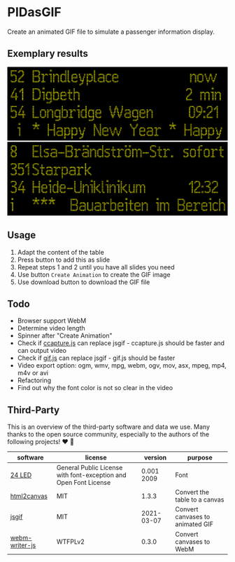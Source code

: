 # PIDasGIF

Create an animated GIF file to simulate a passenger information display.

## Exemplary results

![Exemplary result](images/example01.gif "Exemplary result 1")
![Exemplary result](images/example02.gif "Exemplary result 2")

## Usage

1. Adapt the content of the table
2. Press button to add this as slide
3. Repeat steps 1 and 2 until you have all slides you need
4. Use button `Create Animation` to create the GIF image
5. Use download button to download the GIF file

## Todo

- Browser support WebM
- Determine video length
- Spinner after "Create Animation"
- Check if [ccapture.js](https://github.com/spite/ccapture.js/) can replace jsgif - ccapture.js should be faster and can output video
- Check if [gif.js](https://github.com/jnordberg/gif.js) can replace jsgif - gif.js should be faster
- Video export option: ogm, wmv, mpg, webm, ogv, mov, asx, mpeg, mp4, m4v or avi
- Refactoring
- Find out why the font color is not so clear in the video

## Third-Party

This is an overview of the third-party software and data we use. Many thanks to the open source community, especially to the authors of the following projects! ❤️ 🍻

| software  | license  | version   | purpose   |
| --------- | -------- | --------- | --------- |
| [24 LED](https://fonts2u.com/24-led.font) | General Public License with font-exception and Open Font License | 0.001 2009 | Font |
| [html2canvas](https://github.com/niklasvh/html2canvas/) | MIT | 1.3.3 | Convert the table to a canvas |
| [jsgif](https://github.com/egfx/jsgif) | MIT | 2021-03-07 | Convert canvases to animated GIF |
| [webm-writer-js](https://github.com/thenickdude/webm-writer-js) | WTFPLv2 | 0.3.0 | Convert canvases to WebM |
